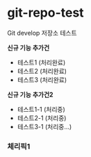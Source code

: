 # git-repo-test
Git develop 저장소 테스트

**신규 기능 추가건**
- 테스트1 (처리완료)
- 테스트2 (처리완료)
- 테스트3 (처리완료)

**신규 기능 추가건2**
- 테스트1-1 (처리중)
- 테스트2-1 (처리중)
- 테스트3-1 (처리중...)

### 체리픽1
